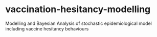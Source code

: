 # vaccination-hesitancy-modelling
Modelling and Bayesian Analysis of stochastic epidemiological model including vaccine hesitancy behaviours
